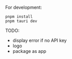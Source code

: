 For development:
```
pnpm install
pnpm tauri dev
```

TODO:
- display error if no API key
- logo
- package as app